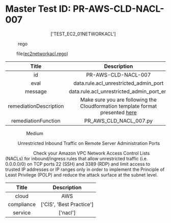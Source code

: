 



# Master Test ID: PR-AWS-CLD-NACL-007


***<font color="white">Master Snapshot Id:</font>*** ['TEST_EC2_01NETWORKACL']

***<font color="white">type:</font>*** rego

***<font color="white">rule:</font>*** file([ec2networkacl.rego])  
  
  
  
  

|Title|Description|
| :---: | :---: |
|id|PR-AWS-CLD-NACL-007|
|eval|data.rule.acl_unrestricted_admin_port|
|message|data.rule.acl_unrestricted_admin_port_err|
|remediationDescription|Make sure you are following the Cloudformation template format presented <a href='https://docs.aws.amazon.com/AWSCloudFormation/latest/UserGuide/aws-resource-ec2-network-acl-entry.html' target='_blank'>here</a>|
|remediationFunction|PR_AWS_CLD_NACL_007.py|


***<font color="white">Severity:</font>*** Medium

***<font color="white">Title:</font>*** Unrestricted Inbound Traffic on Remote Server Administration Ports

***<font color="white">Description:</font>*** Check your Amazon VPC Network Access Control Lists (NACLs) for inbound/ingress rules that allow unrestricted traffic (i.e. 0.0.0.0/0) on TCP ports 22 (SSH) and 3389 (RDP) and limit access to trusted IP addresses or IP ranges only in order to implement the Principle of Least Privilege (POLP) and reduce the attack surface at the subnet level.  
  
  

|Title|Description|
| :---: | :---: |
|cloud|AWS|
|compliance|['CIS', 'Best Practice']|
|service|['nacl']|



[ec2networkacl.rego]: https://github.com/prancer-io/prancer-compliance-test/tree/master/aws/cloud/ec2networkacl.rego
